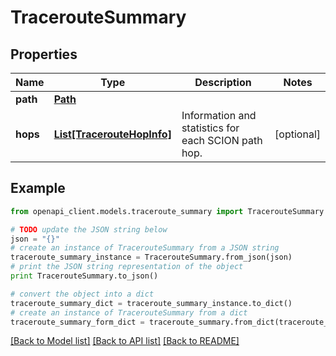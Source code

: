 # TracerouteSummary


## Properties

Name | Type | Description | Notes
------------ | ------------- | ------------- | -------------
**path** | [**Path**](Path.md) |  | 
**hops** | [**List[TracerouteHopInfo]**](TracerouteHopInfo.md) | Information and statistics for each SCION path hop. | [optional] 

## Example

```python
from openapi_client.models.traceroute_summary import TracerouteSummary

# TODO update the JSON string below
json = "{}"
# create an instance of TracerouteSummary from a JSON string
traceroute_summary_instance = TracerouteSummary.from_json(json)
# print the JSON string representation of the object
print TracerouteSummary.to_json()

# convert the object into a dict
traceroute_summary_dict = traceroute_summary_instance.to_dict()
# create an instance of TracerouteSummary from a dict
traceroute_summary_form_dict = traceroute_summary.from_dict(traceroute_summary_dict)
```
[[Back to Model list]](../README.md#documentation-for-models) [[Back to API list]](../README.md#documentation-for-api-endpoints) [[Back to README]](../README.md)


